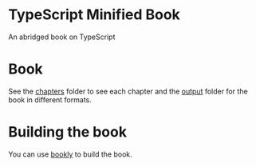 # TypeScript Minified Book

An abridged book on TypeScript

# Book

See the [chapters](./chapters) folder to see each chapter and the [output](output) folder for the book in different formats.

# Building the book

You can use [bookly](https://github.com/st32lth/bookly) to build the book.
